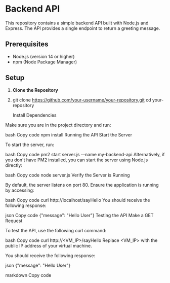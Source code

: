 # Backend API

This repository contains a simple backend API built with Node.js and Express. The API provides a single endpoint to return a greeting message.

## Prerequisites

- Node.js (version 14 or higher)
- npm (Node Package Manager)

## Setup

1. **Clone the Repository**
2. 
   git clone <https://github.com/your-username/your-repository.git>
   cd your-repository

   Install Dependencies

Make sure you are in the project directory and run:

bash
Copy code
npm install
Running the API
Start the Server

To start the server, run:

bash
Copy code
pm2 start server.js --name my-backend-api
Alternatively, if you don't have PM2 installed, you can start the server using Node.js directly:

bash
Copy code
node server.js
Verify the Server is Running

By default, the server listens on port 80. Ensure the application is running by accessing:

bash
Copy code
curl http://localhost/sayHello
You should receive the following response:

json
Copy code
{"message": "Hello User"}
Testing the API
Make a GET Request

To test the API, use the following curl command:

bash
Copy code
curl http://<VM_IP>/sayHello
Replace <VM_IP> with the public IP address of your virtual machine.

You should receive the following response:

json
{"message": "Hello User"}


markdown
Copy code






